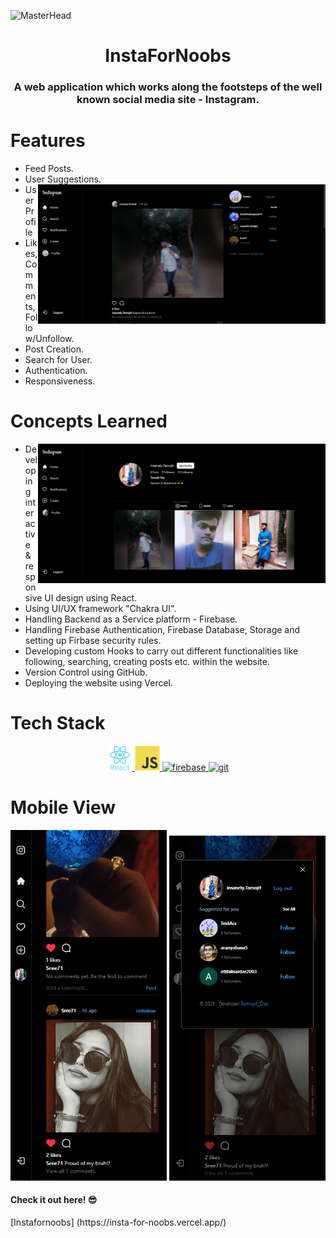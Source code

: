 ![MasterHead](https://resize.indiatvnews.com/en/resize/newbucket/1200_-/2023/08/instagram-freepik-1693399302.jpg)

<h1 align="center">InstaForNoobs</h1>
<h3 align="center"> A web application which works along the footsteps of the well known social media site - Instagram.</h3>


# Features

- Feed Posts.
- User Suggestions.
  <img align="right" alt="homepage" width="460" src="Screenshot 2024-02-07 174330.png">
- User Profile
- Likes, Comments, Follow/Unfollow.
- Post Creation.
- Search for User.
- Authentication.
- Responsiveness.




# Concepts Learned

<img align="right" alt="profilepage" width="460" src="Screenshot 2024-02-07 174436.png">

- Developing interactive & responsive UI design using React.
- Using UI/UX framework "Chakra UI".
- Handling Backend as a Service platform - Firebase.
- Handling Firebase Authentication, Firebase Database, Storage and setting up Firbase security rules.
- Developing custom Hooks to carry out different functionalities like following, searching, creating posts etc. within the website.
- Version Control using GitHub.
- Deploying the website using Vercel.

# Tech Stack

<p align="center"> <a href="https://reactjs.org/" target="_blank" rel="noreferrer"> <img src="https://raw.githubusercontent.com/devicons/devicon/master/icons/react/react-original-wordmark.svg" alt="react" width="40" height="40"/> </a> <a href="https://developer.mozilla.org/en-US/docs/Web/JavaScript" target="_blank" rel="noreferrer"> <img src="https://raw.githubusercontent.com/devicons/devicon/master/icons/javascript/javascript-original.svg" alt="javascript" width="40" height="40"/> </a> <a href="https://firebase.google.com/" target="_blank" rel="noreferrer"> <img src="https://www.vectorlogo.zone/logos/firebase/firebase-icon.svg" alt="firebase" width="40" height="40"/> </a> <a href="https://git-scm.com/" target="_blank" rel="noreferrer"> <img src="https://www.vectorlogo.zone/logos/git-scm/git-scm-icon.svg" alt="git" width="40" height="40"/> </a> </p>

# Mobile View

<p align="center"><img alt="MV1" width="250" src="Screenshot 2024-02-07 174619.png"> <img alt="MV2" width="250" src="Screenshot 2024-02-07 174725.png"></p>

<h4 align="left">Check it out here! &#128526;</h4>
[Instafornoobs] (https://insta-for-noobs.vercel.app/)
